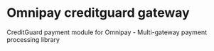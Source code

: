# Omnipay creditguard gateway
CreditGuard payment module for Omnipay - Multi-gateway payment processing library
